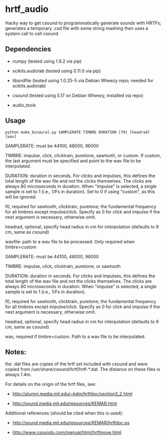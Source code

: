 hrtf_audio
==========

Hacky way to get csound to programmatically generate sounds with HRTFs;
generates a temporary .csd file with some string mashing then uses a system
call to call csound

Dependencies
-------------
  * numpy (tested using 1.9.2 via pip)

  * scikits.audiolab (tested using 0.11.0 via pip)

  * libsndfile (tested using 1.0.25-5 via Debian Wheezy repo; needed for
    scikits.audiolab)

  * csound (tested using 5.17 on Debian Wheezy, installed via repo)

  * audio_tools

Usage
-------------
```python make_binaural.py SAMPLERATE TIMBRE DURATION [f0] [headrad] [wav]```

SAMPLERATE: must be 44100, 48000, 96000

TIMBRE: impulse, click, clicktrain, puretone, sawtooth, or custom. If
    custom, the last argument must be specified and point to the wav file
    to be interpolated.

DURATION: duration in seconds. For clicks and impulses, this defines the
    total length of the wav file and not the clicks themselves. The clicks
    are always 80 microseconds in duration. When "impulse" is selected, a
    single sample is set to 1 (i.e., 1/Fs in duration). Set to 0 if using
    "custom", as this will be ignored.

f0, required for sawtooth, clicktrain, puretone; the fundamental
    frequency for all timbres except impulse/click. Specify as 0 for click
    and impulse if the next argument is necessary, otherwise omit.

headrad, optional, specify head radius in cm for interpolation (defaults to
    9 cm, same as csound)

wavfile: path to a wav file to be processed. Only required when
    timbre=custom

SAMPLERATE: must be 44100, 48000, 96000

TIMBRE: impulse, click, clicktrain, puretone, or sawtooth

DURATION: duration in seconds. For clicks and impulses, this defines the
    total length of the wav file and not the clicks themselves. The clicks
    are always 80 microseconds in duration. When "impulse" is selected, a
    single sample is set to 1 (i.e., 1/Fs in duration).

f0, required for sawtooth, clicktrain, puretone; the fundamental
    frequency for all timbres except impulse/click. Specify as 0 for click
    and impulse if the next argument is necessary, otherwise omit.

headrad, optional, specify head radius in cm for interpolation (defaults to
    9 cm, same as csound)

wav, required if timbre=custom. Path to a wav file to be interpolated.

Notes:
----------

the .dat files are copies of the hrtf set included with csound and were copied
from /usr/share/csound/hrtf/hrtf-*.dat. The distance on these files is always
1.4m.

For details on the origin of the hrtf files, see:

  * http://alumni.media.mit.edu/~kdm/hrtfdoc/section3_2.html

  * http://sound.media.mit.edu/resources/KEMAR.html

Additional references (should be cited when this is used):

  * http://sound.media.mit.edu/resources/KEMAR/hrtfdoc.ps

  * http://www.csounds.com/manual/html/hrtfmove.html
